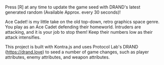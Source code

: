 Press [R] at any time to update the game seed with DRAND's latest generated random (Available Approx. every 30 seconds)!

Ace Cadet! is my little take on the old top-down, retro graphics space genre. You play as an Ace Cadet defending their homeworld. Intruders are attacking, and it is your job to stop them! Keep their numbers low as their attack intensifies.

This project is built with Kontra.js and uses Protocol Lab's DRAND (https://drand.love) to seed a number of game changes, such as player attributes, enemy attributes, and weapon attributes.